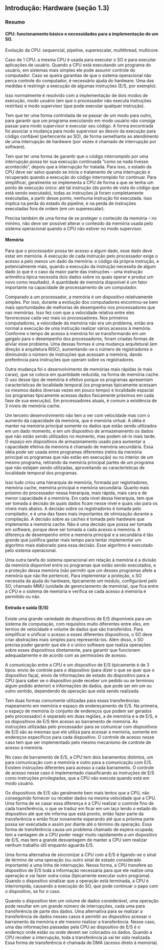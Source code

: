 ## Introdução: Hardware (seção 1.3)

### Resumo

#### CPU: funcionamento básico e necessidades para a implementação de um SO.

Evolução da CPU: sequencial, pipeline, superescalar, multithread, multicore.

Caso de 1 CPU: a mesma CPU é usada para executar o SO e para executar aplicações de usuário. Quando a CPU está executando um programa do usuário, em sistemas mais simples ele pode assumir controle do computador. Caso se queira garantias de que o sistema operacional não perca controle do computador, é necessário ajuda do hardware. Uma das medidas é restringir a execução de algumas instruções (E/S, por exemplo).

Isso normalmente é resolvido com a implementação de dois modos de execução, modo usuário (em que o processador não executa instruções restritas) e modo supervisor (que pode executar qualquer instrução).

Tem que ter uma forma controlada de se passar de um modo para outro, para garantir que um programa executando em modo usuário não consiga passar para modo supervisor e executar seu código. A forma encontrada foi associar a mudança para modo supervisor ao desvio da execução para código confiável (pertencente ao SO), de forma semelhante ao atendimento de uma interrupção de hardware (por vezes é chamado de interrupção por software).

Tem que ter uma forma de garantir que o código interrompido por uma interrupção possa ter sua execução continuada “como se nada tivesse acontecido”, depois que a interrupção for tratada. 
Para isso, o estado da CPU deve ser salvo quando se inicia o tratamento de uma interrupção e recuperado quando a execução do código interrompido for continuar.
Para simplificar, geralmente se implementa a CPU de forma a que se tenha um ponto de execução único: até tal instrução (do ponto de vista do código que está sendo executado), todas as instruções já foram completamente executadas, a partir desse ponto, nenhuma instrução foi executada.
Isso implica na perda do estado do pipeline, e na perda de instruções executadas fora de ordem (em um superescalar).

Precisa também de uma forma de se proteger o conteúdo da memória – no mínimo, não deve ser possível alterar o conteúdo da memória usada pelo sistema operacional quando a CPU não estiver no modo supervisor.


#### Memória

Para que o processador possa ter acesso a algum dado, esse dado deve estar em memória.
A execução de cada instrução pelo processador exige o acesso a pelo menos um dado da memória: o código da própria instrução, e potencialmente mais, quando a execução da instrução necessita de algum dado (o que é o caso da maior parte das instruções – uma instrução aritmética típica necessita dois dados sobre os quais operar e produz um novo como resultado).
A quantidade de memória disponível é um fator importante na capacidade de processamento de um computador.

Comparado a um processador, a memória é um dispositivo relativamente simples.
Por isso, durante a evolução dos computadores encontrou-se bem mais oportunidades de melhorias de desempenho nos processadores que nas memórias.
Isso fez com que a velocidade relativa entre eles favorecesse cada vez mais os processadores.
Nos primeiros computadores, a velocidade da memória não era um problema, então era normal a execução de uma instrução realizar vários acessos à memória.
Conforme o tempo de acesso à memória foi se transformando em um gargalo para o desempenho dos processadores, foram criadas formas de aliviar esse problema.
Uma dessas formas é uma mudança arquitetural (em direção à arquitetura RISC), aumentando-se o número de registradores e diminuindo o número de instruções que acessam a memória, dando preferência para instruções que operam sobre os registradores.

Outra mudança foi o desenvolvimento de memórias mais rápidas (e mais caras), que se coloca em quantidade reduzida, na forma de memória cache.
O uso desse tipo de memória é efetivo porque os programas apresentam características de localidade temporal (os programas tipicamente acessam os mesmos dados diversas vezes em pouco tempo) e localidade espacial (os programas tipicamente acessas dados fisicamente próximos em cada fase de sua execução).
Em processadores atuais, é comum a existência de 3 níveis de memória cache.

Um terceiro desenvolvimento não tem a ver com velocidade mas com o aumento da capacidade da memória, que é memória virtual.
A idéia é manter na memória principal somente os dados que estão sendo utilizados em um dado momento, e em um dispositivo de armazenamento os dados que não estão sendo utilizados no momento, mas podem sê-lo mais tarde.
O espaço em dispositivos de armazenamento usado para aumentar a capacidade efetiva da memória é chamado de memória secundária.
Essa idéia pode ser usada entre programas diferentes (retira da memória principal os programas que não estão em execução) ou no interior de um mesmo programa, retirando da memória principal partes de um programa que não estejam sendo utilizadas, aproveitando as características de localidade temporal dos programas.

Isso tudo criou uma hierarquia de memória, formada por registradores, memória cache, memória principal e memória secundária.
Quanto mais próximo do processador nessa hierarquia, mais rápida, mais cara e de menor capacidade é a memória.
Em cada nível dessa hierarquia, tem que ser tomada a decisão de quais dados ficam nesse nível e quais vão para os níveis mais abaixo.
A decisão sobre os registradores é tomada pelo compilador, e é uma das fases mais importantes de otimização durante a compilação.
A decisão sobre as caches é tomada pelo hardware que implementa a memória cache.
Não é uma decisão que possa ser tomada em software, porque deve ser tomada a cada acesso à memória.
A diferença de desempenho entre a memória principal e a secundária é tão grande que justifica gastar mais tempo para tentar implementar um algoritmo mais elaborado para essa decisão.
Esse algoritmo é executado pelo sistema operacional.

Uma outra tarefa do sistema operacional em relação à memória é a divisão da memória disponível entre os programas que estão sendo executados, e a proteção dessa memória (não permitir que um desses programas afete a memória que não lhe pertence).
Para implementar a proteção, o SO necessita da ajuda do hardware, tipicamente um módulo, configurável pelo SO, chamado MMU (unidade de gerenciamento de memória), que fica entre a CPU e o sistema de memória e verifica se cada acesso à memória é permitido ou não.


#### Entrada e saída (E/S)

Existe uma grande variedade de dispositivos de E/S disponíveis para um sistema de computação, com requisitos muito diferentes entre eles, em termos de velocidade e volume de dados que são transferidos.
Para simplificar e unificar o acesso a esses diferentes dispositivos, o SO deve criar abstrações mais simples para representá-los.
Além disso, o SO precisa poder garantir que ele é o único software que realiza operações sobre esses dispositivos diretamente, para garantir que funcionem adequadamente e de acordo com as permissões de acesso.

A comunicação entre a CPU e um dispositivo de E/S tipicamente é de 3 tipos: envio de controle para o dispositivo (para dizer o que se quer que o dispositivo faça), envio de informações de estado do dispositivo para a CPU (para saber se o dispositivo pode receber um pedido ou se terminou algum pedido anterior) e informações de dados, que pode ser em um ou outro sentido, dependendo da operação que está sendo realizada.

Tem duas formas comumente utilizadas para essas transferências: mapeamento em memória e espaço de endereçamento de E/S. Na primeira, o espaço de memória (o conjunto de endereços que podem ser gerados pelo processador) é separado em duas regiões, a de memória e a de E/S, e os dispositivos de E/S têm acesso ao barramento de memória. As instruções utilizadas pelo processador para se comunicar com dispositivos de E/S são as mesmas que ele utiliza para acessar a memória, somente em endereços específicos para cada dispositivo. O controle de acesso nesse caso tem que ser implementado pelo mesmo mecanismo de controle de acesso à memória.

No caso de barramento de E/S, a CPU tem dois baramentos distintos, um para comunicação com a memória e outro para a comunicação com E/S.
Existem instruções diferentes para acesso a cada barramento.
O controle de acesso nesse caso é implementado classificando as instruções de E/S como instruções privilegiadas, que a CPU não executa quando está em modo usuário.

Os dispositivos de E/S são geralmente bem mais lentos que a CPU, não conseguindo fornecer ou receber dados na mesma velocidade que a CPU.
Uma forma de se casar essa diferença é a CPU realizar o controle fino de cada transferência, o que se traduz em ficar em um laço lendo o estado do dispositivo até que ele informa que está pronto, então fazer parte da transferência e então ficar novamente esperando até que a próxima parte possa ser executada e assim por diante até o término da operação.
Essa forma de transferência causa um problema chamado de espera ocupada; tem a vantagem de a CPU poder reagir muito rapidamente a um dispositivo de E/S, mas tem a grande desvantagem de manter a CPU sem realizar nenhum trabalho útil enquanto aguarda E/S.

Uma forma alternativa de sincronizar a CPU com a E/S é ligando-se o sinal de término de uma operação (ou outro sinal de estado considerado importante) a uma linha de interrupção.
Nessa forma, a CPU transfere ao dispositivo de E/S toda a informação necessária para que ele realize uma operação e vai fazer outra coisa (tipicamente executar outro programa).
Quando o dispositivo sinalizar que a operação está terminada, a CPU é interrompida, causando a execução do SO, que pode continuar o papo com o dispositivo, se for o caso.

Quando o dispositivo tem um volume de dados considerável, uma operação pode resultar em um grande número de interrupções, cada uma para transferência de parte dos dados.
Uma alternativa para se realizar a transferência de dados nesses casos é permitir ao dispositivo acessar o barramento da memória e ele mesmo realizar a transferência.
Nesse caso, uma das informações passadas pela CPU ao dispositivo de E/S é o endereço onde estão ou onde devem ser colocados os dados.
Quando a CPU receber a interrupção, toda a transferência já vai ter sido realizada.
Essa forma de transferência é chamada de DMA (acesso direto à memória).
